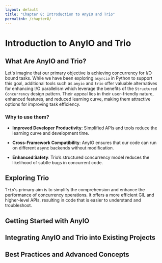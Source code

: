```yaml
---
layout: default
title: "Chapter 8: Introduction to AnyIO and Trio"
permalink: /chapter8/
---
```


# Introduction to AnyIO and Trio
## What Are AnyIO and Trio?
Let's imagine that our primary objective is achieving concurrency for I/O bound tasks. 
While we have been exploring `asyncio` in Python to support this goal,
additional tools such as `anyio` and `trio` offer valuable alternatives for enhancing I/O parallelism
which leverage the benefits of the `Structured Concurrency` design pattern. 
Their appeal lies in their user-friendly nature, enhanced features, and reduced learning curve,
making them attractive options for improving task efficiency.

### Why to use them?

 - **Improved Developer Productivity**: Simplified APIs and tools reduce the learning curve and development time.

 - **Cross-Framework Compatibility**: AnyIO ensures that our code can run on different async backends without modification.

 - **Enhanced Safety**: Trio’s structured concurrency model reduces the likelihood of subtle bugs in concurrent code.




## Exploring Trio
`Trio`'s primary aim is to simplify the comprehension and enhance the performance of concurrency operations.
It offers a more efficient GIL and higher-level APIs, resulting in code that is easier to understand and troubleshoot.


## Getting Started with AnyIO




## Integrating AnyIO and Trio into Existing Projects





## Best Practices and Advanced Concepts
